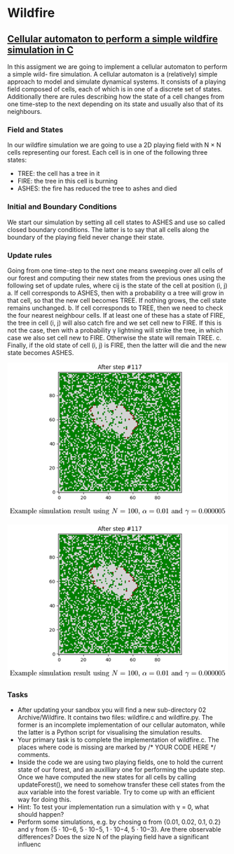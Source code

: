 # Wildfire
## [Cellular automaton to perform a simple wildfire simulation in C](https://en.wikipedia.org/wiki/Forest-fire_model)

In this assigment we are going to implement a cellular automaton to perform a simple wild-
fire simulation. A cellular automaton is a (relatively) simple approach to model and simulate
dynamical systems. It consists of a playing field composed of cells, each of which is in one of
a discrete set of states. Additionally there are rules describing how the state of a cell changes
from one time-step to the next depending on its state and usually also that of its neighbours.

### Field and States

In our wildfire simulation we are going to use a 2D playing field with N × N cells representing
our forest. Each cell is in one of the following three states:  
- TREE: the cell has a tree in it
- FIRE: the tree in this cell is burning
- ASHES: the fire has reduced the tree to ashes and died

### Initial and Boundary Conditions

We start our simulation by setting all cell states to ASHES and use so called closed boundary
conditions. The latter is to say that all cells along the boundary of the playing field never
change their state.

### Update rules

Going from one time-step to the next one means sweeping over all cells of our forest and
computing their new states from the previous ones using the following set of update rules,
where cij is the state of the cell at position (i, j)
a. If cell corresponds to ASHES, then with a probability α a tree will grow in that cell, so
that the new cell becomes TREE. If nothing grows, the cell state remains unchanged.
b. If cell corresponds to TREE, then we need to check the four nearest neighbour cells. If at
least one of these has a state of FIRE, the tree in cell (i, j) will also catch fire and we set
cell new to FIRE. If this is not the case, then with a probability γ lightning will strike the
tree, in which case we also set cell new to FIRE. Otherwise the state will remain TREE.
c. Finally, if the old state of cell (i, j) is FIRE, then the latter will die and the new state
becomes ASHES.


<p align="center">
  <img src="https://github.com/fabian-kutschera/Wildfire/blob/main/wildfire_example.png" alt="Example output"/>
</p>


![Example Output](./wildfire_example.png)

### Tasks

- After updating your sandbox you will find a new sub-directory 02 Archive/Wildfire. It contains two files: wildfire.c and wildfire.py. The former is an incomplete implementation of our cellular automaton, while the latter is a Python script for visualising the simulation results.
- Your primary task is to complete the implementation of wildfire.c. The places where code is missing are marked by /* YOUR CODE HERE */ comments.
- Inside the code we are using two playing fields, one to hold the current state of our forest, and an auxilliary one for performing the update step. Once we have computed the new states for all cells by calling updateForest(), we need to somehow transfer these cell states from the aux variable into the forest variable. Try to come up with an efficient way for doing this.
- Hint: To test your implementation run a simulation with γ = 0, what should happen?
- Perform some simulations, e.g. by chosing α from {0.01, 0.02, 0.1, 0.2} and γ from {5 · 10−6, 5 · 10−5, 1 · 10−4, 5 · 10−3}. Are there observable differences? Does the size N of the playing field have a significant influenc
